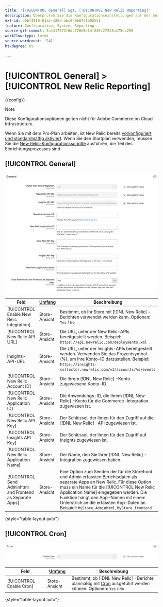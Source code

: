 ```yaml
---
title: '[!UICONTROL General] &gt; [!UICONTROL New Relic Reporting]'
description: Überprüfen Sie die Konfigurationseinstellungen auf der Seite [!UICONTROL General] &gt; [!UICONTROL New Relic Reporting] des Commerce-Administrators.
exl-id: d6bf4810-81a3-420d-abc9-9b87c1e92551
feature: Configuration, System, Reporting
source-git-commit: 5a4417373f6dc720e8e14f883c27348a475ec255
workflow-type: tm+mt
source-wordcount: '241'
ht-degree: 0%

---
```


# [!UICONTROL General] > [!UICONTROL New Relic Reporting]

{{config}}

>[!NOTE]
>Diese Konfigurationsoptionen gelten nicht für Adobe Commerce on Cloud Infrastructure.
>
>Wenn Sie mit dem Pro-Plan arbeiten, ist New Relic bereits [vorkonfiguriert und standardmäßig aktiviert](https://experienceleague.adobe.com/docs/commerce-cloud-service/user-guide/monitor/new-relic/new-relic-service.html). Wenn Sie den Startplan verwenden, müssen Sie die [New Relic-Konfigurationsschritte](https://experienceleague.adobe.com/docs/commerce-cloud-service/user-guide/monitor/new-relic/account-management.html#configure-new-relic-for-starter-environment) ausführen, die Teil des Einrichtungsprozesses sind.

## [!UICONTROL General]

![Allgemein](./assets/new-relic-reporting-general.png)<!-- zoom -->

<!-- [General](https://experienceleague.adobe.com/en/docs/commerce-admin/start/reporting/new-relic-reporting) -->

| Feld | [Umfang](../../getting-started/websites-stores-views.md#scope-settings) | Beschreibung |
|--- |--- |--- |
| [!UICONTROL Enable New Relic Integration] | Store-Ansicht | Bestimmt, ob Ihr Store mit [!DNL New Relic] -Berichten verwendet werden kann. Optionen: `Yes` / `No` |
| [!UICONTROL New Relic API URL] | Store-Ansicht | Die URL, unter der New Relic-APIs bereitgestellt werden. Beispiel: `https://api.newrelic.com/deployments.xml` |
| Insights-API-URL | Store-Ansicht | Die URL, unter der Insights-APIs bereitgestellt werden. Verwenden Sie das Prozentsymbol (%), um Ihre Konto-ID darzustellen. Beispiel: `https://insights-collector.newrelic.com/v1/accounts/%s/events` |
| [!UICONTROL New Relic Account ID] | Store-Ansicht | Die Ihrem [!DNL New Relic] -Konto zugewiesene Konto-ID. |
| [!UICONTROL New Relic Application ID] | Store-Ansicht | Die Anwendungs-ID, die Ihrem [!DNL New Relic] -Konto für die Commerce-Integration zugewiesen ist. |
| [!UICONTROL New Relic API Key] | Store-Ansicht | Der Schlüssel, der Ihnen für den Zugriff auf die [!DNL New Relic] -API zugewiesen ist. |
| [!UICONTROL Insights API Key] | Store-Ansicht | Der Schlüssel, der Ihnen für den Zugriff auf Insights zugewiesen ist. |
| [!UICONTROL New Relic Application Name] | Store-Ansicht | Der Name, den Sie Ihrer [!DNL New Relic] -Integration zugewiesen haben. |
| [!UICONTROL Send Adminhtml and Frontend as Separate Apps] | Store-Ansicht | Eine Option zum Senden der für die Storefront und Admin erfassten Berichtsdaten als separate Apps an New Relic. Für diese Option muss ein Name für die [!UICONTROL New Relic Application Name] eingegeben werden. Die Funktion hängt den App-Namen mit einem Unterstrich an die erfassten App-Daten an. Beispiel: `MyStore_Adminhtml`, `MyStore_frontend` |

{style="table-layout:auto"}

## [!UICONTROL Cron]

![Cron](./assets/new-relic-reporting-cron.png)<!-- zoom -->

<!-- Cron](https://experienceleague.adobe.com/en/docs/commerce-admin/systems/tools/cron) -->

| Feld | [Umfang](../../getting-started/websites-stores-views.md#scope-settings) | Beschreibung |
|--- |--- |--- |
| [!UICONTROL Enable Cron] | Store-Ansicht | Bestimmt, ob [!DNL New Relic] -Berichte planmäßig mit [Cron](../../systems/cron.md) ausgeführt werden können. Optionen: `Yes` / `No` |

{style="table-layout:auto"}
